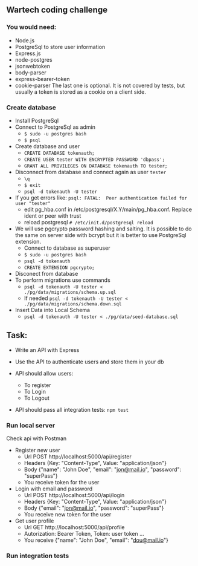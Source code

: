 ## Wartech coding challenge

### You would need:
* Node.js
* PostgreSql to store user information
* Express.js
* node-postgres
* jsonwebtoken
* body-parser
* express-bearer-token
* cookie-parser
The last one is optional. It is not covered by tests, but usually a token is stored as a cookie on a client side.

### Create database
* Install PostgreSql
* Connect to PostgreSql as admin 
  * ```$ sudo -u postgres bash```
  * ```$ psql```
* Create database and user
  * ```CREATE DATABASE tokenauth;```
  * ```CREATE USER tester WITH ENCRYPTED PASSWORD 'dbpass';```
  * ```GRANT ALL PRIVILEGES ON DATABASE tokenauth TO tester;```
* Disconnect from database and connect again as user ```tester```
  * ```\q```
  * ```$ exit ```
  * ```psql -d tokenauth -U tester```
* If you get errors like: ```psql: FATAL:  Peer authentication failed for user "tester"```
  * edit pg_hba.conf in /etc/postgresql/X.Y/main/pg_hba.conf. Replace ident or peer with trust
  * reload postgresql ```# /etc/init.d/postgresql reload```
* We will use pgcrypto  password hashing and salting. It is possible to do the same on server side with bcrypt but it is better to use PostgreSql extension.
  * Connect to database as superuser 
  * ```$ sudo -u postgres bash```
  * ```psql -d tokenauth```
  * ```CREATE EXTENSION pgcrypto;```
* Disconect from database
* To perform migrations use commands
  * ```psql -d tokenauth -U tester < ./pg/data/migrations/schema.up.sql```
  * If needed ```psql -d tokenauth -U tester < ./pg/data/migrations/schema.down.sql```
* Insert Data into Local Schema
  * ```psql -d tokenauth -U tester < ./pg/data/seed-database.sql```


## Task:
* Write an API with Express
* Use the API to authenticate users and store them in your db

* API should allow users:
   * To register
   * To Login
   * To Logout

* API should pass all integration tests: ```npm test```

### Run local server
Check api with Postman
* Register new user
  * Url POST http://localhost:5000/api/register
  * Headers {Key: "Content-Type", Value: "application/json"}
  * Body {"name": "John Doe", "email": "jon@mail.io", "password": "superPass"}
  * You receive token for the user
* Login with email and password
  * Url POST http://localhost:5000/api/login
  * Headers {Key: "Content-Type", Value: "application/json"}
  * Body {"email": "jon@mail.io", "password": "superPass"}
  * You receive new token for the user
* Get user profile
  * Url GET http://localhost:5000/api/profile
  * Autorization: Bearer Token, Token: user token ...
  * You receive {"name": "John Doe", "email": "dou@mail.io"}

### Run integration tests